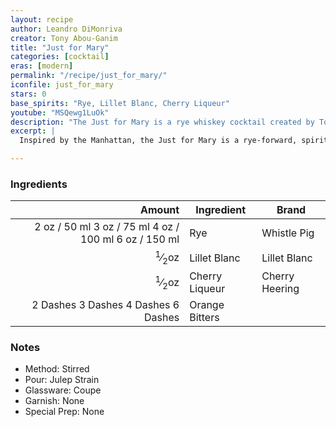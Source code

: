```yaml
---
layout: recipe
author: Leandro DiMonriva
creator: Tony Abou-Ganim
title: "Just for Mary"
categories: [cocktail]
eras: [modern]
permalink: "/recipe/just_for_mary/"
iconfile: just_for_mary
stars: 0
base_spirits: "Rye, Lillet Blanc, Cherry Liqueur"
youtube: "MSQewg1LuOk"
description: "The Just for Mary is a rye whiskey cocktail created by Tony Abou-Ganim, which serves as a variation of the classic Manhattan. It distinguishes itself by swapping sweet vermouth for a combination of Lillet Blanc and a cherry liqueur, resulting in a lighter, more complex, and fruit-forward flavor."
excerpt: |
  Inspired by the Manhattan, the Just for Mary is a rye-forward, spirit-driven cocktail that uses Lillet Blanc and a quality cherry liqueur, such as Cherry Heering. The rye whiskey's spice is balanced by the complex herbal and botanical notes of the Lillet Blanc, while the cherry liqueur adds a rich, fruity sweetness. The resulting drink is a wonderfully layered and sophisticated alternative to the Manhattan, celebrated for its nuanced and rewarding flavor.

---
```


### Ingredients

|   Amount | Ingredient     | Brand          |
| -------: | -------------- | -------------- |
|     <span class="onex active">2 oz  / 50 ml</span> <span class="onehalfx">3 oz  / 75 ml</span> <span class="twox">4 oz  / 100 ml</span> <span class="threex">6 oz  / 150 ml</span>| Rye            | Whistle Pig    |
|     <sup>1</sup>&frasl;<sub>2</sub>oz | Lillet Blanc   | Lillet Blanc   |
|     <sup>1</sup>&frasl;<sub>2</sub>oz | Cherry Liqueur | Cherry Heering |
| <span class="onex active">2 Dashes </span> <span class="onehalfx">3 Dashes </span> <span class="twox">4 Dashes </span> <span class="threex">6 Dashes </span>| Orange Bitters |

### Notes

- Method: Stirred
- Pour: Julep Strain
- Glassware: Coupe
- Garnish: None
- Special Prep: None

    
<script type="application/ld+json">
{
  "@context": "https://schema.org",
  "@type": "Recipe",
  "author": {
    "@type": "Person",
    "name": "{{ page.author }}"
    },
  "image": "{%- for page in page.categories limit: 1 %}{% assign cat = site.data.categories | where: "slug", page | first %}{{ site.url }}{{ site.baseurl}}/assets/images/category_{{cat.slug}}.svg{% endfor -%}",
  "description": "{{ page.excerpt | strip_html | replace: '"', "'" }}",
  "recipeIngredient": [
  "2 oz Rye ",
  " 0.5oz Lillet Blanc",
  " 0.5oz Cherry Liqueur",
  "2 Dashes Orange Bitters"
    ],
  "name": "{{ page.title }}",
  "recipeInstructions": [
    {
      "@type": "HowToStep",
      "text": "- Method: Stirred"
    },
    {
      "@type": "HowToStep",
      "text": "- Pour: Julep Strain"
    },
    {
      "@type": "HowToStep",
      "text": "- Glassware: Coupe"
    },
    {
      "@type": "HowToStep",
      "text": "- Garnish: None"
    },
    {
      "@type": "HowToStep",
      "text": "- Special Prep: None"
    }
    ],
  "recipeYield": "1 cocktail",
  "recipeCategory": "cocktail",
  {% if page.stars and site.data.ratings[page.iconfile].ratings -%}"aggregateRating": {
   "@type": "AggregateRating",
   "ratingValue": "{%- include stars_metadata.html %}",
   "bestRating": "5",
   "reviewCount": "2"},{%- endif %}
  "recipeCuisine": "global",
  "prepTime": "PT20M",
  "cookTime": "PT15S",
  "keywords": "{{ page.title }}, cocktail, {{ page.eras }}, {%- include category_metadata.html -%}, {%- include spirits_metadata.html -%}"
}
</script>

    